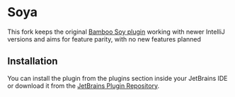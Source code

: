 # Soya

This fork keeps the original [Bamboo Soy plugin](https://github.com/google/bamboo-soy) working with newer IntelliJ versions and aims for feature parity, with no new features planned

## Installation

You can install the plugin from the plugins section inside your JetBrains IDE or download it from the [JetBrains Plugin Repository](https://plugins.jetbrains.com/plugin/28511-soya).
